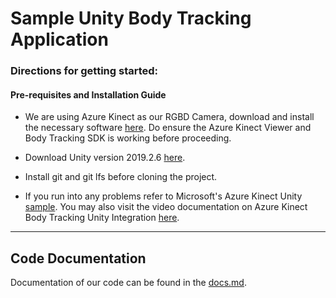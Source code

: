 # Sample Unity Body Tracking Application

### Directions for getting started:

####  Pre-requisites and Installation Guide

- We are using Azure Kinect as our RGBD Camera, download and install the necessary software [here](https://learn.microsoft.com/en-us/azure/kinect-dk/set-up-azure-kinect-dk). Do ensure the Azure Kinect Viewer and Body Tracking SDK is working before proceeding.

- Download Unity version 2019.2.6 [here](https://unity.com/releases/editor/whats-new/2019.2.6).

- Install git and git lfs before cloning the project.

- If you run into any problems refer to Microsoft's Azure Kinect Unity [sample](https://github.com/microsoft/Azure-Kinect-Samples/blob/master/body-tracking-samples/sample_unity_bodytracking/README.md). You may also visit the video documentation on Azure Kinect Body Tracking Unity Integration [here](https://learn.microsoft.com/en-us/shows/mixed-reality/azure-kinect-body-tracking-unity-integration).

---
## Code Documentation

Documentation of our code can be found in the [docs.md](https://github.com/xpxchxcx/RGBD2Avatar/blob/main/docs.md).




